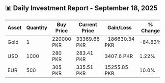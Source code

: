 ## 📊 Daily Investment Report - September 18, 2025

| Asset | Quantity | Buy Price | Current Price | Gain/Loss | % Change |
|-------|----------|-----------|----------------|------------|----------|
| Gold | 1 | 220000 PKR | 33369.66 PKR | -186630.34 PKR | -84.83% |
| USD | 1000 | 280 PKR | 283.41 PKR | 3407.6 PKR | 1.22% |
| EUR | 500 | 305 PKR | 335.51 PKR | 15255.85 PKR | 10.0% |
